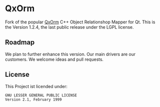 QxOrm
=====

Fork of the popular [QxOrm](http://www.qxorm.com/) C++ Object Relationshop Mapper for Qt. This is the Version 1.2.4, the last public release under the LGPL license.

Roadmap
-------

We plan to further enhance this version. Our main drivers are our customers.
We welcome ideas and pull requests.

License
-------

This Project ist licended under:

    GNU LESSER GENERAL PUBLIC LICENSE
    Version 2.1, February 1999
